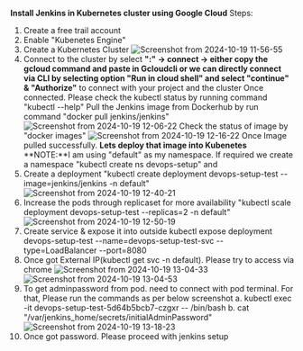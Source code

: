 **Install Jenkins in Kubernetes cluster using Google Cloud**
Steps:
1. Create a free trail account
2. Enable "Kubenetes Engine"
3. Create a Kubernetes Cluster
![Screenshot from 2024-10-19 11-56-55](https://github.com/user-attachments/assets/9cfd2b65-70fb-4a8b-bbe7-c5ec2793c881)
4. Connect to the cluster by select **":" -> connect -> either copy the gcloud command and paste in Gcloudcli or we can directly connect via CLI by selecting option "Run in cloud shell" and select "continue" & "Authorize"** to connect with your project and the cluster
Once connected. Please check the kubectl status by running command "kubectl --help"
Pull the Jenkins image from Dockerhub by run command "docker pull jenkins/jenkins"
![Screenshot from 2024-10-19 12-06-22](https://github.com/user-attachments/assets/00ba0dd6-6b64-4a4d-8a48-19d4afbe6abe)
Check the status of image by "docker images"
![Screenshot from 2024-10-19 12-16-22](https://github.com/user-attachments/assets/b6fe4795-9866-4e9e-b1e9-02ff1eac08d6)
Once Image pulled successfully.
**Lets deploy that image into Kubenetes**
**NOTE:**I am using "default" as my namespace. If required we create a namespace "kubectl create ns devops-setup" and 
1. Create a deployment "kubectl create deployment devops-setup-test --image=jenkins/jenkins -n default"
![Screenshot from 2024-10-19 12-40-21](https://github.com/user-attachments/assets/59e57924-79f1-4ace-89d7-602a4588b0bc)
2. Increase the pods through replicaset for more availability "kubectl scale deployment devops-setup-test --replicas=2 -n default"
![Screenshot from 2024-10-19 12-50-19](https://github.com/user-attachments/assets/7a3091aa-30aa-45d3-af07-4a431aa5308b)
3. Create service & expose it into outside 
kubectl expose deployment devops-setup-test --name=devops-setup-test-svc --type=LoadBalancer --port=8080
4. Once got External IP(kubectl get svc -n default). Please try to access via chrome
![Screenshot from 2024-10-19 13-04-33](https://github.com/user-attachments/assets/30f38bf5-d16f-4b36-a0e1-fd507e7b9a65)
![Screenshot from 2024-10-19 13-04-53](https://github.com/user-attachments/assets/cd318839-7533-4f11-b3c9-258e665a85b9)
5. To get adminpassword from pod. need to connect with pod terminal. For that, Please run the commands as per below screenshot
a. kubectl exec -it devops-setup-test-5d64b5bcb7-czgxr -- /bin/bash
b. cat "/var/jenkins_home/secrets/initialAdminPassword"
![Screenshot from 2024-10-19 13-18-23](https://github.com/user-attachments/assets/02d2bc84-7c20-4bc5-8c0d-f3235786d15f)
6. Once got password. Please proceed with jenkins setup
